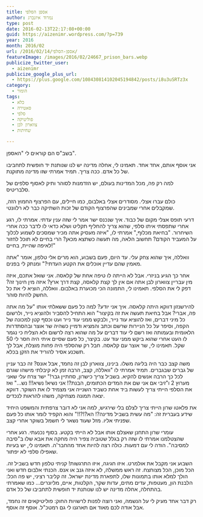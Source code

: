 ```yaml
---
title: אספן הסלפי
author: נמרוד איזנברג
type: post
date: 2016-02-13T22:17:08+00:00
guid: https://aizenimr.wordpress.com/?p=739
year: 2016
month: 2016/02
url: /2016/02/14/אספן-הסלפי/
featureImage: /images/2016/02/24667_prison_bars.webp
publicize_twitter_user:
  - aizenimr
publicize_google_plus_url:
  - https://plus.google.com/108430814102045194842/posts/i8u3uSRTz3x
category:
  - הומור
tags:
  - כלא
  - סאטירה
  - סלפי
  - פוליטיקה
  - צווארון לבן
  - שחיתות

---
```

בשב"ס הם קוראים לי "האספן".

אני אוסף אותם, אחד אחד. תאמינו לי, אחלה מדינה יש לנו שנותנת יד חופשית לתחביבו של כל אדם. ככה צריך. תמיד אמרתי שזו מדינה מתוקנת.

למה רק פה, מכל המדינות בעולם, יש הזדמנות לסוהר ותיק לאסוף סלפים של סלבריטיס.

כולם עברו אצלי. מסודרים אצלי באלבום, כמו חיילים, עם הפרצוף החמוץ הזה, שמקבלים אחרי שמבינים שהפרצוף הקודם של זכות השתיקה כבר לא רלוונטי.

דרעי תופס אצלי מקום של כבוד. איך שנכנס ישר אמר לי שזה ענין עדתי. אמרתי לו, רגע אחרי שתפסתי איתו סלפי, שהוא צריך להחליף תקליט ושלא כדאי לו לדבר ככה אחרי השיחרור. "בחיאת מכלוף," אמרתי לו, "איזה מעסיק אתה מכיר שמסכים לשמוע לכלוך על המעביד הקודם? תחשוב הלאה, מה תעשה כשתצא מכאן? הרי בחיים לא תוכל לחזור לאיפה שהיית, בחיים!"

וואללה, איך שהוא צחק עלי. עד היום, פעם בשבוע, הוא מרים אלי טלפון, אומר "אתה מאמין שהם עדיין אוכלים את הקטע העדתי?" ומנתק לי בפנים.

אחר כך הגיע בניזרי. אבל לא הייתה לו טיפה אחת של קלאסה. אני שואל אתכם, איזה מין עבריין צווארון לבן אתה אם אין לך קצת קלאסה, קצת דרך ארץ? איזה מין חינוך זה? דפק לי את הסלפי. תאמינו לי, התמונה הכי מכוערת באלבום. וואללה, הוציא לי את כל החשק להיות סוהר.

להירשנזון דווקא היתה קלאסה. איך אני יודע? למה כל פעם ששאלתי אותו "על מה אתה פה, אברי? אבל בחיאת תעשה את זה בקיצור" הוא התחיל להסביר ולהוציא נייר, ולרשום כל מיני דברים, ואז להוציא עוד נייר, ולבקש ממני עוד נייר ועט וכסף קטן למכונה של הקפה, וסיפר על כל הניירות שרשם וכתב והמציא ודמיין כשהיה שר אוצר ובהסתדרות הלאומית ובעמותה ואז רשם לי עוד דברים על מה שהוא רצה לרשום ולא הצליח כי נגמר לו העט אחרי שהוא ביקש ממני עוד עט. בקיצר, כל פעם שסיים איתי היה חסר לי 50 שקל. תאמינו לי, שר אוצר עם קלאסה. חבל רק שהסלפי היה פחות מוצלח, אבל לך תשכנע אסיר להוריד את הזקן בכלא.

משה קצב כבר היה בליגה משלו. בינינו, צווארון לבן זה נחמד, אבל אונס? זה כבר עניין של גברים שבגברים. תמיד אמרתי לו "וואללה, קצב, הרבה זמן לא קיבלתי מישהו שגרם לכל כך הרבה אנשים להקיא. בשביל צריך כישרון, סחתיין גבר!" ישר צרח עלי שאני מערוץ 2 ו"זיבי אם אני שם את המדים הכתומים, הבנת?! אני נשיא! נשיא!!! נש..." ואז את הסלפי הייתי צריך לעשות ביד אחת כשביד השנייה אני מצמיד לו את השוקר. דווקא יצאה תמונה מצחיקה, משהו להראות לנכדים.

את פלאטו שרון הייתי צריך לצלם בלי שירגיש, למה אני לא דובר צרפתית והמשפט היחיד שידע בעברית זה: "מה עשית בשביל מדינה?! הא?!?!!" והוא הקפיד לומר אותו כל פעם שפניתי אליו. מזל שעוד נשאר לי חשמל בשוקר אחרי קצב.

עומרי שרון התחנן שאצלם אותו אבל לא הייתי בקטע. בסוף נכנעתי. רגע אחרי שהצטלמנו אמרתי לו שזה רק בגלל שטוביה צפיר היה מחקה את אבא שלו ב"סיבה למסיבה". הודה לי עם דמעות. כולה רצה להיות אחד מהחבר'ה. תאמינו לי, יש בעיות שאפילו סלפי לא יפתור.

השבוע אני מקבל את אולמרט. איזו חגיגה, איזו התרגשות! קניתי טלפון חדש בשביל זה. הכל מוכן, הכל מצוחצח. זה ראש ממשלה, לא איזה גנב או אנס. הכנתי אלבום חדש ואני הולך למלא אותו בתמונות שלו, לתפארת מדינת ישראל. זה קליבר רציני, יש פה הכל: הלבנת הון, מעטפות, עדים מתים, עדות שקר, הקלטות, איים, מליונרים... כמו שאמרתי בהתחלה, אחלה מדינה יש לנו שנותנת יד חופשית לתחביבו של כל אדם.

רק דבר אחד מעיק לי על הנשמה, ואני רוצה לפנות לרשויות החוק: פוליטיקאים זה נחמד, אבל אודה לכם מאוד אם תארגנו לי גם רמטכ"ל. אוסף זה אוסף.